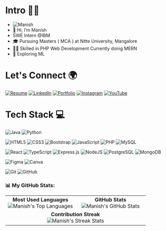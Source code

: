 # Intro 🙋‍♂️
- <img src="https://komarev.com/ghpvc/?username=ManishShettigar253&label=Profile%20views&color=red&style=flat-square" alt="Manish" />
- 👋 Hi, I’m Manish
- SWE Intern @IBM 
- 🎓 Pursuing Masters ( MCA ) at Nitte University, Mangalore 
- 🤹‍♂️ Skilled in PHP Web Development Currently doing MERN
- 💫 Exploring ML


# Let's Connect 🌍
[![Resume](https://img.shields.io/badge/Resume-%23FF5733.svg?logo=document&logoColor=white)](https://drive.google.com/file/d/1tno04abpN3_f6JmXWdgMHiCgPm4HKx97/view?usp=drive_link)
[![LinkedIn](https://img.shields.io/badge/LinkedIn-%230077B5.svg?logo=linkedin&logoColor=white)](https://www.linkedin.com/in/manish-3b6142207/) 
[![Portfolio](https://img.shields.io/badge/Portfolio-%230077B5.svg?logo=user&logoColor=white)](https://manishshettigar253.github.io/Manish_Portfolio/)
[![Instagram](https://img.shields.io/badge/Instagram-%23E4405F.svg?logo=instagram&logoColor=white)](https://www.instagram.com/manish__shettigar?igsh=aGlwemQwdzc2N3g2) 
[![YouTube](https://img.shields.io/badge/YouTube-%23FF0000.svg?logo=youtube&logoColor=white)](https://www.youtube.com/@wanderlustEngineer253)


# Tech Stack 💻
![Java](https://img.shields.io/badge/java-%23ED8B00.svg?style=for-the-badge&logo=openjdk&logoColor=white) ![Python](https://img.shields.io/badge/python-3670A0?style=for-the-badge&logo=python&logoColor=ffdd54) 

![HTML5](https://img.shields.io/badge/html5-%23E34F26.svg?style=for-the-badge&logo=html5&logoColor=white) ![CSS3](https://img.shields.io/badge/css3-%231572B6.svg?style=for-the-badge&logo=css3&logoColor=white) ![Bootstrap](https://img.shields.io/badge/bootstrap-%238511FA.svg?style=for-the-badge&logo=bootstrap&logoColor=white)  ![JavaScript](https://img.shields.io/badge/javascript-%23323330.svg?style=for-the-badge&logo=javascript&logoColor=%23F7DF1E) ![PHP](https://img.shields.io/badge/php-%23777BB4.svg?style=for-the-badge&logo=php&logoColor=white) ![MySQL](https://img.shields.io/badge/mysql-4479A1.svg?style=for-the-badge&logo=mysql&logoColor=white)

![React](https://img.shields.io/badge/react-%2320232a.svg?style=for-the-badge&logo=react&logoColor=%2361DAFB) ![TypeScript](https://img.shields.io/badge/TypeScript-%23007ACC.svg?style=for-the-badge&logo=typescript&logoColor=white) ![Express.js](https://img.shields.io/badge/express.js-%23404d59.svg?style=for-the-badge&logo=express&logoColor=%2361DAFB)  ![NodeJS](https://img.shields.io/badge/node.js-6DA55F?style=for-the-badge&logo=node.js&logoColor=white) ![PostgreSQL](https://img.shields.io/badge/PostgreSQL-%23316192.svg?style=for-the-badge&logo=postgresql&logoColor=white) ![MongoDB](https://img.shields.io/badge/MongoDB-%234ea94b.svg?style=for-the-badge&logo=mongodb&logoColor=white)  

![Figma](https://img.shields.io/badge/figma-%23F24E1E.svg?style=for-the-badge&logo=figma&logoColor=white) ![Canva](https://img.shields.io/badge/Canva-%2300C4CC.svg?style=for-the-badge&logo=Canva&logoColor=white) 

![Git](https://img.shields.io/badge/git-%23F05033.svg?style=for-the-badge&logo=git&logoColor=white) ![GitHub](https://img.shields.io/badge/github-%23121011.svg?style=for-the-badge&logo=github&logoColor=white)



<h3 align="left">📊 My GitHub Stats:</h3>

<div align="center">
  <table>
    <tr>
      <td align="center" width="50%">
        <b>Most Used Languages</b><br>
        <img src="https://github-readme-stats.vercel.app/api/top-langs/?username=ManishShettigar253&show_icons=true&theme=radical&layout=compact" alt="Manish's Top Languages" />
      </td>
      <td align="center" width="50%">
        <b>GitHub Stats</b><br>
        <img src="https://github-readme-stats.vercel.app/api?username=ManishShettigar253&show_icons=true&theme=radical" alt="Manish's GitHub Stats" />
      </td>
    </tr>
    <tr>
      <td colspan="2" align="center">
        <b>Contribution Streak</b><br>
        <img src="https://github-readme-streak-stats.herokuapp.com/?user=ManishShettigar253&theme=radical" alt="Manish's Streak Stats" />
      </td>
    </tr>
  </table>
</div>




